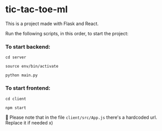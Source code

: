 
# tic-tac-toe-ml

  

This is a project made with Flask and React.

Run the following scripts, in this order, to start the project:

  

### To start backend:

```
cd server
```

```
source env/bin/activate
```

```
python main.py
```
  

### To start frontend:

```
cd client
```

```
npm start
```

:rotating_light: Please note that in the file `client/src/App.js` there's a hardcoded url. Replace it if needed x)

